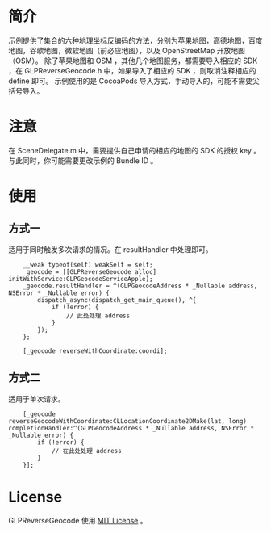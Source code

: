 

# 简介
示例提供了集合的六种地理坐标反编码的方法，分别为苹果地图，高德地图，百度地图，谷歌地图，微软地图（前必应地图），以及 OpenStreetMap 开放地图（OSM）。
除了苹果地图和 OSM ，其他几个地图服务，都需要导入相应的 SDK ，在 GLPReverseGeocode.h 中，如果导入了相应的 SDK ，则取消注释相应的 define 即可。
示例使用的是 CocoaPods 导入方式，手动导入的，可能不需要尖括号导入。

# 注意
在 SceneDelegate.m 中，需要提供自己申请的相应的地图的 SDK 的授权 key 。与此同时，你可能需要更改示例的 Bundle ID 。

# 使用
## 方式一
适用于同时触发多次请求的情况。在 resultHandler 中处理即可。
```objc
    __weak typeof(self) weakSelf = self;
    _geocode = [[GLPReverseGeocode alloc] initWithService:GLPGeocodeServiceApple];
    _geocode.resultHandler = ^(GLPGeocodeAddress * _Nullable address, NSError * _Nullable error) {
        dispatch_async(dispatch_get_main_queue(), ^{
            if (!error) {
                // 此处处理 address
            }
        });
    };
    
    [_geocode reverseWithCoordinate:coordi];
```

## 方式二
适用于单次请求。
```objc
    [_geocode reverseGeocodeWithCoordinate:CLLocationCoordinate2DMake(lat, long) completionHandler:^(GLPGeocodeAddress * _Nullable address, NSError * _Nullable error) {
        if (!error) {
            // 在此处处理 address
        }
    }];
```

# License
GLPReverseGeocode 使用 [MIT License](http://opensource.org/licenses/MIT) 。
